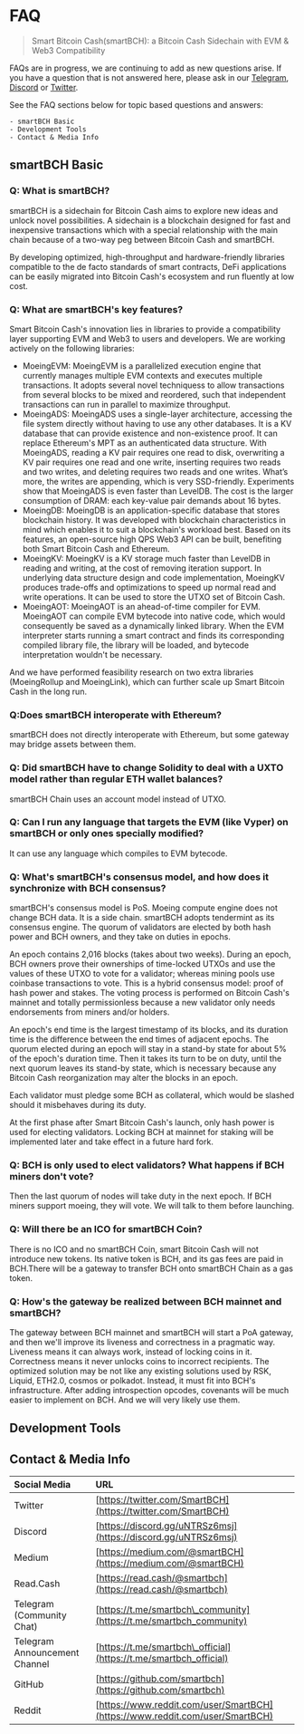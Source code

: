# FAQ

> Smart Bitcoin Cash\(smartBCH\): a Bitcoin Cash Sidechain with EVM & Web3 Compatibility

FAQs are in progress, we are continuing to add as new questions arise. If you have a question that is not answered here, please ask in our [Telegram](https://t.me/smartbch_community), [Discord](https://discord.gg/7f6EzYJd) or [Twitter](https://twitter.com/SmartBCH).

See the FAQ sections below for topic based questions and answers:

```text
- smartBCH Basic
- Development Tools 
- Contact & Media Info
```

## smartBCH Basic

### Q: What is smartBCH?

smartBCH is a sidechain for Bitcoin Cash aims to explore new ideas and unlock novel possibilities. A sidechain is a blockchain designed for fast and inexpensive transactions which with a special relationship with the main chain because of a two-way peg between Bitcoin Cash and smartBCH.

By developing optimized, high-throughput and hardware-friendly libraries compatible to the de facto standards of smart contracts, DeFi applications can be easily migrated into Bitcoin Cash's ecosystem and run fluently at low cost.

### Q: What are smartBCH's key features?

Smart Bitcoin Cash's innovation lies in libraries to provide a compatibility layer supporting EVM and Web3 to users and developers. We are working actively on the following libraries:

* MoeingEVM: MoeingEVM is a parallelized execution engine that currently manages multiple EVM contexts and executes multiple transactions. It adopts several novel techniquess to allow transactions from several blocks to be mixed and reordered, such that independent transactions can run in parallel to maximize throughput.
* MoeingADS: MoeingADS uses a single-layer architecture, accessing the file system directly without having to use any other databases. It is a KV database that can provide existence and non-existence proof. It can replace Ethereum's MPT as an authenticated data structure. With MoeingADS, reading a KV pair requires one read to disk, overwriting a KV pair requires one read and one write, inserting requires two reads and two writes, and deleting requires two reads and one writes. What’s more, the writes are appending, which is very SSD-friendly. Experiments show that MoeingADS is even faster than LevelDB. The cost is the larger consumption of DRAM: each key-value pair demands about 16 bytes.
* MoeingDB: MoeingDB is an application-specific database that stores blockchain history. It was developed with blockchain characteristics in mind which enables it to suit a blockchain's workload best. Based on its features, an open-source high QPS Web3 API can be built, benefiting both Smart Bitcoin Cash and Ethereum.
* MoeingKV: MoeingKV is a KV storage much faster than LevelDB in reading and writing, at the cost of removing iteration support. In underlying data structure design and code implementation, MoeingKV produces trade-offs and optimizations to speed up normal read and write operations. It can be used to store the UTXO set of Bitcoin Cash.
* MoeingAOT: MoeingAOT is an ahead-of-time compiler for EVM. MoeingAOT can compile EVM bytecode into native code, which would consequently be saved as a dynamically linked library. When the EVM interpreter starts running a smart contract and finds its corresponding compiled library file, the library will be loaded, and bytecode interpretation wouldn't be necessary.

And we have performed feasibility research on two extra libraries \(MoeingRollup and MoeingLink\), which can further scale up Smart Bitcoin Cash in the long run.

### Q:Does smartBCH interoperate with Ethereum?

smartBCH does not directly interoperate with Ethereum, but some gateway may bridge assets between them.

### Q: Did smartBCH have to change Solidity to deal with a UXTO model rather than regular ETH wallet balances?

smartBCH Chain uses an account model instead of UTXO.

### Q: Can I run any language that targets the EVM \(like Vyper\) on smartBCH or only ones specially modified?

It can use any language which compiles to EVM bytecode.

### Q: What's smartBCH's consensus model, and how does it synchronize with BCH consensus?

smartBCH's consensus model is PoS. Moeing compute engine does not change BCH data. It is a side chain. smartBCH adopts tendermint as its consensus engine. The quorum of validators are elected by both hash power and BCH owners, and they take on duties in epochs.

An epoch contains 2,016 blocks \(takes about two weeks\). During an epoch, BCH owners prove their ownerships of time-locked UTXOs and use the values of these UTXO to vote for a validator; whereas mining pools use coinbase transactions to vote. This is a hybrid consensus model: proof of hash power and stakes. The voting process is performed on Bitcoin Cash's mainnet and totally permissionless because a new validator only needs endorsements from miners and/or holders.

An epoch's end time is the largest timestamp of its blocks, and its duration time is the difference between the end times of adjacent epochs. The quorum elected during an epoch will stay in a stand-by state for about 5% of the epoch's duration time. Then it takes its turn to be on duty, until the next quorum leaves its stand-by state, which is necessary because any Bitcoin Cash reorganization may alter the blocks in an epoch.

Each validator must pledge some BCH as collateral, which would be slashed should it misbehaves during its duty.

At the first phase after Smart Bitcoin Cash's launch, only hash power is used for electing validators. Locking BCH at mainnet for staking will be implemented later and take effect in a future hard fork.

### Q: BCH is only used to elect validators? What happens if BCH miners don't vote?

Then the last quorum of nodes will take duty in the next epoch. If BCH miners support moeing, they will vote. We will talk to them before launching.

### Q: Will there be an ICO for smartBCH Coin?

There is no ICO and no smartBCH Coin, smart Bitcoin Cash will not introduce new tokens. Its native token is BCH, and its gas fees are paid in BCH.There will be a gateway to transfer BCH onto smartBCH Chain as a gas token.

### Q: How's the gateway be realized between BCH mainnet and smartBCH?

The gateway between BCH mainnet and smartBCH will start a PoA gateway, and then we'll improve its liveness and correctness in a pragmatic way. Liveness means it can always work, instead of locking coins in it. Correctness means it never unlocks coins to incorrect recipients. The optimized solution may be not like any existing solutions used by RSK, Liquid, ETH2.0, cosmos or polkadot. Instead, it must fit into BCH's infrastructure. After adding introspection opcodes, covenants will be much easier to implement on BCH. And we will very likely use them.

## Development Tools

## Contact & Media Info

| Social Media | URL |
| :--- | :--- |
| Twitter | [https://twitter.com/SmartBCH](https://twitter.com/SmartBCH) |
| Discord | [https://discord.gg/uNTRSz6msj](https://discord.gg/uNTRSz6msj) |
| Medium | [https://medium.com/@smartBCH](https://medium.com/@smartBCH) |
| Read.Cash | [https://read.cash/@smartbch](https://read.cash/@smartbch) |
| Telegram \(Community Chat\) | [https://t.me/smartbch\_community](https://t.me/smartbch_community) |
| Telegram Announcement Channel | [https://t.me/smartbch\_official](https://t.me/smartbch_official) |
| GitHub | [https://github.com/smartbch](https://github.com/smartbch) |
| Reddit | [https://www.reddit.com/user/SmartBCH](https://www.reddit.com/user/SmartBCH) |

